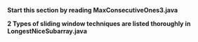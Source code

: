 **Start this section by reading MaxConsecutiveOnes3.java**

**2 Types of sliding window techniques are listed thoroughly in LongestNiceSubarray.java**
